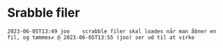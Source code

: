 # Srabble filer
	2023-06-05T13:49 joo	scrabble filer skal loades når man åbner en fil, og tømmes✔ @ 2023-06-05T13:55 (joo) ser ud til at virke

